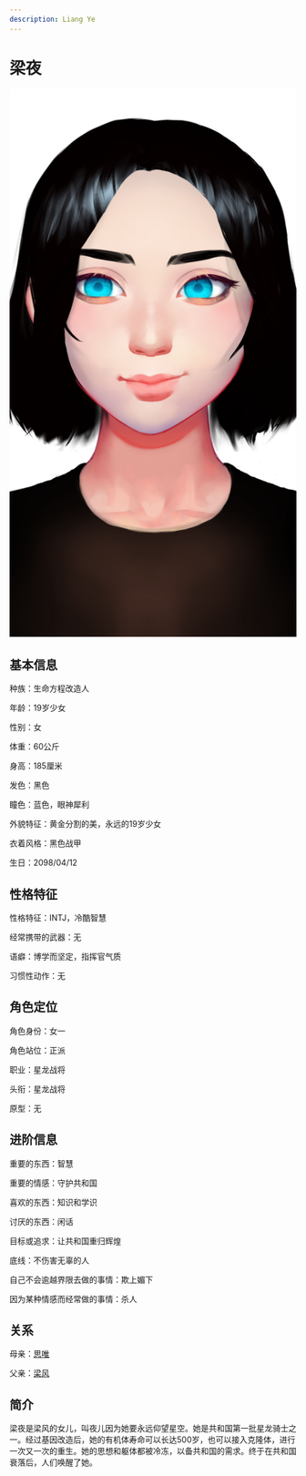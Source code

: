 ```yaml
---
description: Liang Ye
---
```


# 梁夜

![梁夜](../../.gitbook/assets/liang-ye-.jpg)

## **基本信息**

种族：生命方程改造人

年龄：19岁少女

性别：女

体重：60公斤

身高：185厘米

发色：黑色

瞳色：蓝色，眼神犀利

外貌特征：黄金分割的美，永远的19岁少女

衣着风格：黑色战甲

生日：2098/04/12

## **性格特征**

性格特征：INTJ，冷酷智慧

经常携带的武器：无

语癖：博学而坚定，指挥官气质

习惯性动作：无

## **角色定位**

角色身份：女一

角色站位：正派

职业：星龙战将

头衔：星龙战将

原型：无

## **进阶信息**

重要的东西：智慧

重要的情感：守护共和国

喜欢的东西：知识和学识

讨厌的东西：闲话

目标或追求：让共和国重归辉煌

底线：不伤害无辜的人

自己不会逾越界限去做的事情：欺上媚下

因为某种情感而经常做的事情：杀人

## **关系**

母亲：[思唯](../synthetics/si-wei.md)

父亲：[梁风](../xinglongians/liang-feng.md)

## **简介**

梁夜是梁风的女儿，叫夜儿因为她要永远仰望星空。她是共和国第一批星龙骑士之一。经过基因改造后，她的有机体寿命可以长达500岁，也可以接入克隆体，进行一次又一次的重生。她的思想和躯体都被冷冻，以备共和国的需求。终于在共和国衰落后，人们唤醒了她。
